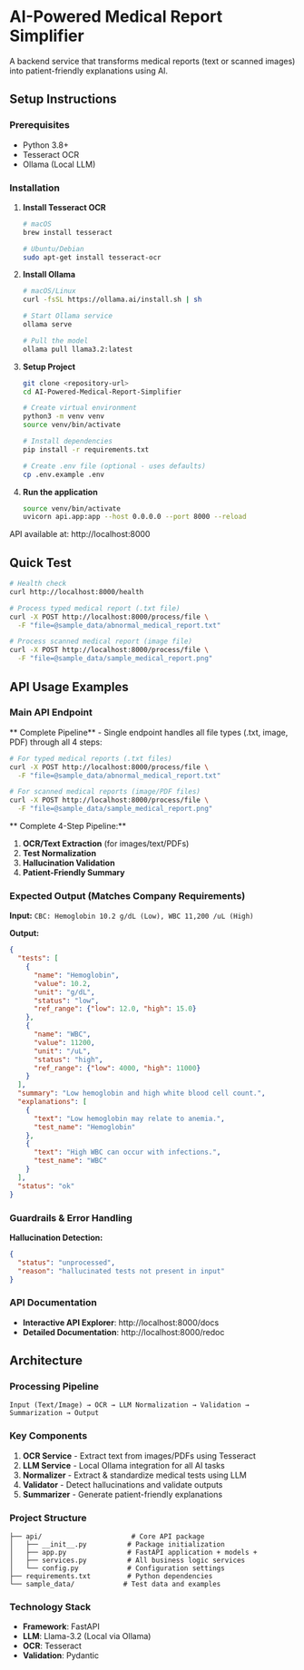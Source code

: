# AI-Powered Medical Report Simplifier

A backend service that transforms medical reports (text or scanned images) into patient-friendly explanations using AI.

##  Setup Instructions

### Prerequisites
- Python 3.8+
- Tesseract OCR
- Ollama (Local LLM)

### Installation

1. **Install Tesseract OCR**
   ```bash
   # macOS
   brew install tesseract
   
   # Ubuntu/Debian
   sudo apt-get install tesseract-ocr
   ```

2. **Install Ollama**
   ```bash
   # macOS/Linux
   curl -fsSL https://ollama.ai/install.sh | sh
   
   # Start Ollama service
   ollama serve
   
   # Pull the model
   ollama pull llama3.2:latest
   ```

3. **Setup Project**
   ```bash
   git clone <repository-url>
   cd AI-Powered-Medical-Report-Simplifier
   
   # Create virtual environment
   python3 -m venv venv
   source venv/bin/activate
   
   # Install dependencies
   pip install -r requirements.txt
   
   # Create .env file (optional - uses defaults)
   cp .env.example .env
   ```

4. **Run the application**
   ```bash
   source venv/bin/activate
   uvicorn api.app:app --host 0.0.0.0 --port 8000 --reload
   ```

API available at: http://localhost:8000

##  Quick Test

```bash
# Health check
curl http://localhost:8000/health

# Process typed medical report (.txt file)
curl -X POST http://localhost:8000/process/file \
  -F "file=@sample_data/abnormal_medical_report.txt"

# Process scanned medical report (image file)
curl -X POST http://localhost:8000/process/file \
  -F "file=@sample_data/sample_medical_report.png"
```

##  API Usage Examples

###  **Main API Endpoint**

** Complete Pipeline** - Single endpoint handles all file types (.txt, image, PDF) through all 4 steps:

```bash
# For typed medical reports (.txt files)
curl -X POST http://localhost:8000/process/file \
  -F "file=@sample_data/abnormal_medical_report.txt"

# For scanned medical reports (image/PDF files)  
curl -X POST http://localhost:8000/process/file \
  -F "file=@sample_data/sample_medical_report.png"
```

** Complete 4-Step Pipeline:**
1. **OCR/Text Extraction** (for images/text/PDFs)
2. **Test Normalization** 
3. **Hallucination Validation**
4. **Patient-Friendly Summary**

###  **Expected Output (Matches Company Requirements)**

**Input:** `CBC: Hemoglobin 10.2 g/dL (Low), WBC 11,200 /uL (High)`

**Output:**
```json
{
  "tests": [
    {
      "name": "Hemoglobin",
      "value": 10.2,
      "unit": "g/dL",
      "status": "low",
      "ref_range": {"low": 12.0, "high": 15.0}
    },
    {
      "name": "WBC",
      "value": 11200,
      "unit": "/uL",
      "status": "high",
      "ref_range": {"low": 4000, "high": 11000}
    }
  ],
  "summary": "Low hemoglobin and high white blood cell count.",
  "explanations": [
    {
      "text": "Low hemoglobin may relate to anemia.",
      "test_name": "Hemoglobin"
    },
    {
      "text": "High WBC can occur with infections.",
      "test_name": "WBC"
    }
  ],
  "status": "ok"
}
```

###  **Guardrails & Error Handling**

**Hallucination Detection:**
```json
{
  "status": "unprocessed",
  "reason": "hallucinated tests not present in input"
}
```

###  **API Documentation**
- **Interactive API Explorer**: http://localhost:8000/docs
- **Detailed Documentation**: http://localhost:8000/redoc

##  Architecture

### Processing Pipeline
```
Input (Text/Image) → OCR → LLM Normalization → Validation → Summarization → Output
```

### Key Components
1. **OCR Service** - Extract text from images/PDFs using Tesseract
2. **LLM Service** - Local Ollama integration for all AI tasks
3. **Normalizer** - Extract & standardize medical tests using LLM
4. **Validator** - Detect hallucinations and validate outputs
5. **Summarizer** - Generate patient-friendly explanations

### Project Structure
```
├── api/                      # Core API package
│   ├── __init__.py          # Package initialization
│   ├── app.py               # FastAPI application + models + 
│   ├── services.py          # All business logic services
│   └── config.py            # Configuration settings
├── requirements.txt         # Python dependencies
└── sample_data/            # Test data and examples
```

### Technology Stack
- **Framework**: FastAPI
- **LLM**: Llama-3.2 (Local via Ollama)
- **OCR**: Tesseract
- **Validation**: Pydantic

